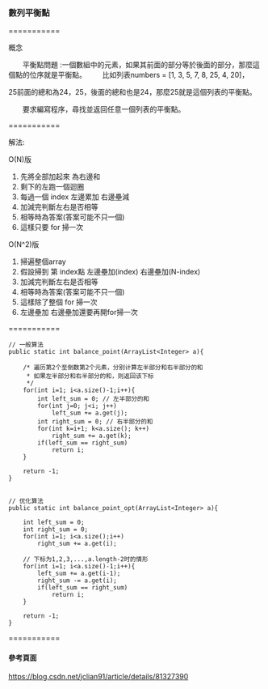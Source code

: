 ### 數列平衡點 ###

===========

概念

  平衡點問題 :一個數組中的元素，如果其前面的部分等於後面的部分，那麼這個點的位序就是平衡點。
  比如列表numbers = [1, 3, 5, 7, 8, 25, 4, 20]，

  25前面的總和為24，25，後面的總和也是24，那麼25就是這個列表的平衡點。

  要求編寫程序，尋找並返回任意一個列表的平衡點。

===========

解法:

O(N)版

1. 先將全部加起來 為右邊和
2. 剩下的左跑一個迴圈
3. 每過一個 index 左邊累加 右邊壘減
4. 加減完判斷左右是否相等
5. 相等時為答案(答案可能不只一個)
6. 這樣只要 for 掃一次

O(N^2)版

1. 掃遍整個array
2. 假設掃到 第 index點 左邊壘加(index) 右邊壘加(N-index)
3. 加減完判斷左右是否相等
4. 相等時為答案(答案可能不只一個)
5. 這樣除了整個 for 掃一次
6. 左邊壘加 右邊壘加還要再開for掃一次

===========

    // 一般算法
    public static int balance_point(ArrayList<Integer> a){

        /* 遍历第2个至倒数第2个元素，分别计算左半部分和右半部分的和
         * 如果左半部分和右半部分的和，则返回该下标
         */
        for(int i=1; i<a.size()-1;i++){
            int left_sum = 0; // 左半部分的和
            for(int j=0; j<i; j++)
                left_sum += a.get(j);
            int right_sum = 0; // 右半部分的和
            for(int k=i+1; k<a.size(); k++)
                right_sum += a.get(k);
            if(left_sum == right_sum)
                return i;
        }

        return -1;
    }


    // 优化算法
    public static int balance_point_opt(ArrayList<Integer> a){

        int left_sum = 0;
        int right_sum = 0;
        for(int i=1; i<a.size();i++)
            right_sum += a.get(i);

        // 下标为1,2,3,...,a.length-2时的情形
        for(int i=1; i<a.size()-1;i++){
            left_sum += a.get(i-1);
            right_sum -= a.get(i);
            if(left_sum == right_sum)
                return i;
        }

        return -1;
    }

===========

#### 參考頁面 ####

https://blog.csdn.net/jclian91/article/details/81327390